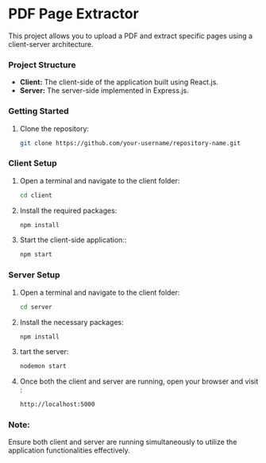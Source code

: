 # PDF Page Extractor

This project allows you to upload a PDF and extract specific pages using a client-server architecture.

### Project Structure

- **Client:** The client-side of the application built using React.js.
- **Server:** The server-side implemented in Express.js.

### Getting Started

1. Clone the repository:
   ```bash
   git clone https://github.com/your-username/repository-name.git

### Client Setup
1. Open a terminal and navigate to the client folder:
   ```bash
   cd client
2. Install the required packages:
   ```bash
   npm install
3. Start the client-side application::
   ```bash
   npm start

### Server Setup

1. Open a terminal and navigate to the client folder:
   ```bash
   cd server
2. Install the necessary packages:
   ```bash
   npm install
3. tart the server:
   ```bash
   nodemon start
3. Once both the client and server are running, open your browser and visit :
   ```bash
   http://localhost:5000
### Note: 
Ensure both client and server are running simultaneously to utilize the application functionalities effectively.



